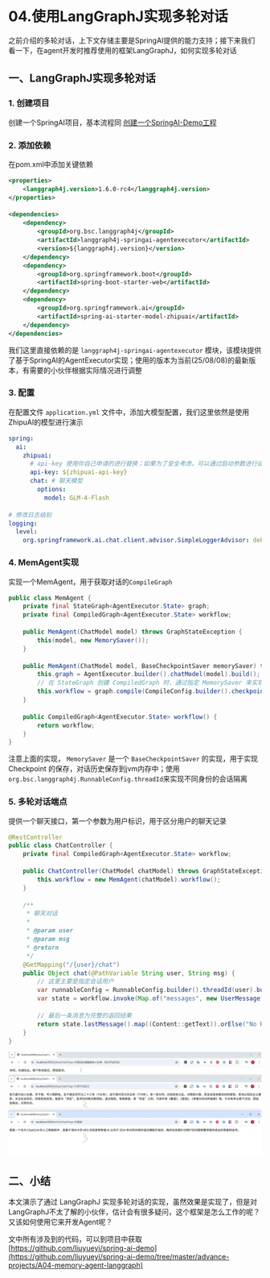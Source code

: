 # 04.使用LangGraphJ实现多轮对话

之前介绍的多轮对话，上下文存储主要是SpringAI提供的能力支持；接下来我们看一下，在agent开发时推荐使用的框架LangGraphJ，如何实现多轮对话

## 一、LangGraphJ实现多轮对话

### 1. 创建项目

创建一个SpringAI项目，基本流程同 [创建一个SpringAI-Demo工程](01.创建一个SpringAI-Demo工程.md)

### 2. 添加依赖

在pom.xml中添加关键依赖

```xml
<properties>
    <langgraph4j.version>1.6.0-rc4</langgraph4j.version>
</properties>

<dependencies>
    <dependency>
        <groupId>org.bsc.langgraph4j</groupId>
        <artifactId>langgraph4j-springai-agentexecutor</artifactId>
        <version>${langgraph4j.version}</version>
    </dependency>
    <dependency>
        <groupId>org.springframework.boot</groupId>
        <artifactId>spring-boot-starter-web</artifactId>
    </dependency>
    <dependency>
        <groupId>org.springframework.ai</groupId>
        <artifactId>spring-ai-starter-model-zhipuai</artifactId>
    </dependency>
</dependencies>
```

我们这里直接依赖的是 `langgraph4j-springai-agentexecutor` 模块，该模块提供了基于SpringAI的AgentExecutor实现；使用的版本为当前(25/08/08)的最新版本，有需要的小伙伴根据实际情况进行调整

### 3. 配置

在配置文件 `application.yml` 文件中，添加大模型配置，我们这里依然是使用ZhipuAI的模型进行演示

```yaml
spring:
  ai:
    zhipuai:
      # api-key 使用你自己申请的进行替换；如果为了安全考虑，可以通过启动参数进行设置
      api-key: ${zhipuai-api-key}
      chat: # 聊天模型
        options:
          model: GLM-4-Flash

# 修改日志级别
logging:
  level:
    org.springframework.ai.chat.client.advisor.SimpleLoggerAdvisor: debug
```

### 4. MemAgent实现

实现一个MemAgent，用于获取对话的`CompileGraph`

```java
public class MemAgent {
    private final StateGraph<AgentExecutor.State> graph;
    private final CompiledGraph<AgentExecutor.State> workflow;

    public MemAgent(ChatModel model) throws GraphStateException {
        this(model, new MemorySaver());
    }

    public MemAgent(ChatModel model, BaseCheckpointSaver memorySaver) throws GraphStateException {
        this.graph = AgentExecutor.builder().chatModel(model).build();
        // 在 StateGraph 创建 CompiledGraph 时，通过指定 MemorySaver 来实现 Checkpoint 保存
        this.workflow = graph.compile(CompileConfig.builder().checkpointSaver(memorySaver).build());
    }

    public CompiledGraph<AgentExecutor.State> workflow() {
        return workflow;
    }
}
```

注意上面的实现， `MemorySaver` 是一个 `BaseCheckpointSaver` 的实现，用于实现 Checkpoint 的保存，对话历史保存到jvm内存中；使用`org.bsc.langgraph4j.RunnableConfig.threadId`来实现不同身份的会话隔离

### 5. 多轮对话端点

提供一个聊天接口，第一个参数为用户标识，用于区分用户的聊天记录

```java
@RestController
public class ChatController {
    private final CompiledGraph<AgentExecutor.State> workflow;

    public ChatController(ChatModel chatModel) throws GraphStateException {
        this.workflow = new MemAgent(chatModel).workflow();
    }

    /**
     * 聊天对话
     *
     * @param user
     * @param msg
     * @return
     */
    @GetMapping("/{user}/chat")
    public Object chat(@PathVariable String user, String msg) {
        // 这里主要是指定会话用户
        var runnableConfig = RunnableConfig.builder().threadId(user).build();
        var state = workflow.invoke(Map.of("messages", new UserMessage(msg)), runnableConfig).orElseThrow();

        // 最后一条消息为完整的返回结果
        return state.lastMessage().map((Content::getText)).orElse("No Response");
    }
}

```

![](./static/A04-1.webp)

## 二、小结

本文演示了通过 LangGraphJ 实现多轮对话的实现，虽然效果是实现了，但是对LangGraphJ不太了解的小伙伴，估计会有很多疑问，这个框架是怎么工作的呢？又该如何使用它来开发Agent呢？

文中所有涉及到的代码，可以到项目中获取 [https://github.com/liuyueyi/spring-ai-demo](https://github.com/liuyueyi/spring-ai-demo/tree/master/advance-projects/A04-memory-agent-langgraph)
